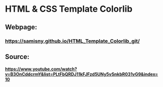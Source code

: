 # HTML & CSS Template Colorlib

## Webpage:
### https://samisny.github.io/HTML_Template_Colorlib_git/


## Source:
#### https://www.youtube.com/watch?v=B3OnCddcrmY&list=PLtFbQRDJ11kFJFzd5UNy5vSnkbR031vG9&index=10

